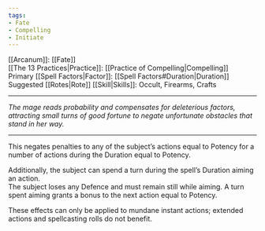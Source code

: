 ```yaml
---
tags:
- Fate
- Compelling
- Initiate
---
```


[[Arcanum]]: [[Fate]]\
[[The 13 Practices|Practice]]: [[Practice of Compelling|Compelling]]\
Primary [[Spell Factors|Factor]]: [[Spell Factors#Duration|Duration]]\
Suggested [[Rotes|Rote]] [[Skill|Skills]]: Occult, Firearms, Crafts

---

_The mage reads probability and compensates for deleterious factors, attracting small turns of good fortune to negate unfortunate obstacles that stand in her way._

---

This negates penalties to any of the subject’s actions equal to Potency for a number of actions during the Duration equal to Potency.

Additionally, the subject can spend a turn during the spell’s Duration aiming an action.\
The subject loses any Defence and must remain still while aiming. A turn spent aiming grants a bonus to the next action equal to Potency.

These effects can only be applied to mundane instant actions; extended actions and spellcasting rolls do not benefit.
